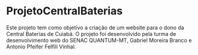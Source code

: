 # ProjetoCentralBaterias
Este projeto tem como objetivo a criação de um website para o dono da Central Baterias de Cuiabá. O projeto foi desenvolvido pela turma de desenvolvimento web do SENAC QUANTUM-MT, Gabriel Moreira Branco e Antonio Pfeifer Felfili Vinhal.